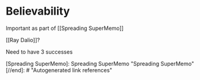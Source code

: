 # Believability

Important as part of [[Spreading SuperMemo]]

[[Ray Dalio]]?

Need to have 3 successes
 
[//begin]: # "Autogenerated link references for markdown compatibility"
[Spreading SuperMemo]: Spreading SuperMemo "Spreading SuperMemo"
[//end]: # "Autogenerated link references"